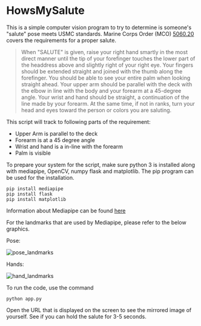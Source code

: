 # HowsMySalute

This is a simple computer vision program to try to determine is someone's "salute" pose meets USMC standards.  Marine Corps Order (MCO) [5060.20](https://www.marines.mil/News/Publications/MCPEL/Electronic-Library-Display/Article/1867417/mco-506020-cancels-mco-p506020/) covers the requirements for a proper salute.

>When "SALUTE" is given, raise your right hand smartly in the
>most direct manner until the tip of your forefinger touches the lower part
>of the headdress above and slightly right of your right eye. Your fingers
>should be extended straight and joined with the thumb along the forefinger.
>You should be able to see your entire palm when looking straight ahead.
>Your upper arm should be parallel with the deck with the elbow in line with
>the body and your forearm at a 45-degree angle. Your wrist and hand should
>be straight, a continuation of the line made by your forearm. At the same
>time, if not in ranks, turn your head and eyes toward the person or colors
>you are saluting.

This script will track to following parts of the requirement:
* Upper Arm is parallel to the deck
* Forearm is at a 45 degree angle
* Wrist and hand is a in-line with the forearm
* Palm is visible

To prepare your system for the script, make sure python 3 is installed along with mediapipe, OpenCV, numpy flask and matplotlib.  The pip program can be used for the installation.

```
pip install mediapipe
pip install flask
pip install matplotlib
```

Information about Mediapipe can be found [here](https://google.github.io/mediapipe/solutions/solutions.html)

For the landmarks that are used by Mediapipe, please refer to the below graphics.

Pose:

![pose_landmarks](https://github.com/tedbrunell/HowsMySalute/blob/a8e1aaace0e1b7f5980a61f8d7a975eab4299a63/pictures/pose_tracking_full_body_landmarks.png)

Hands:

![hand_landmarks](https://github.com/tedbrunell/HowsMySalute/blob/a8e1aaace0e1b7f5980a61f8d7a975eab4299a63/pictures/hand_landmarks.png)

To run the code, use the command 
```
python app.py
```

Open the URL that is displayed on the screen to see the mirrored image of yourself.  See if you can hold the salute for 3-5 seconds.
